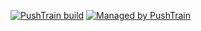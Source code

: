 [![PushTrain build](https://api.kubegrid.com/badge/tiegz-test/node-express-realworld-example-app/309.svg)](https://api.github.com/repos/tiegz-test/node-express-realworld-example-app) [![Managed by PushTrain](https://api.kubegrid.com/badge-text/managed_by-PushTrain-F17E43.svg)](https://swiftengine.io)